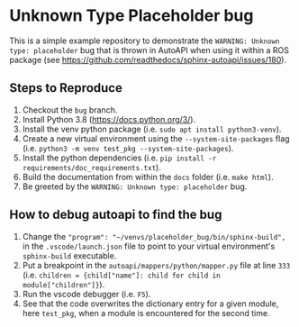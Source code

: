 # Unknown Type Placeholder bug

This is a simple example repository to demonstrate the `WARNING: Unknown type: placeholder` bug that is thrown in
AutoAPI when using it within a ROS package (see https://github.com/readthedocs/sphinx-autoapi/issues/180).

## Steps to Reproduce

1.  Checkout the `bug` branch.
2.  Install Python 3.8 (https://docs.python.org/3/).
3.  Install the venv python package (i.e. `sudo apt install python3-venv`).
4.  Create a new virtual environment using the `--system-site-packages` flag (i.e. `python3 -m venv test_pkg --system-site-packages`).
5.  Install the python dependencies (i.e. `pip install -r requirements/doc_requirements.txt`).
6.  Build the documentation from within the `docs` folder (i.e. `make html`).
7.  Be greeted by the `WARNING: Unknown type: placeholder` bug.

## How to debug autoapi to find the bug

1.  Change the `"program": "~/venvs/placeholder_bug/bin/sphinx-build",` in the `.vscode/launch.json` file to point to your virtual environment's `sphinx-build` executable.
2.  Put a breakpoint in the `autoapi/mappers/python/mapper.py` file at line `333` (i.e. `children = {child["name"]: child for child in module["children"]}`).
3.  Run the vscode debugger (i.e. `F5`).
4.  See that the code overwrites the dictionary entry for a given module, here `test_pkg`, when a module is encountered for the second time.
